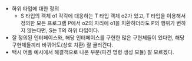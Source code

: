 - 하위 타입에 대한 정의
  - S 타입의 객체 o1 각각에 대응하는 T 타입 객체 o2가 있고, T 타입을 이용해서 정의한 모든 프로그램 P에서 o2의 자리에 o1을 치환하더라도 P의 행위가 변하지 않는다면, S는 T의 하위 타입이다.
- 잘 정의된 인터페이스와, 해당 인터페이스를 구현한 많은 구현체들이 있다면, 해당 구현체들끼리 바뀌어도(상호 치환) 잘 굴러간다.
- 택시 어플 예시에서 해결책으로 나온 부분(파견 명령 생성 모듈) 잘 모르겠다.
